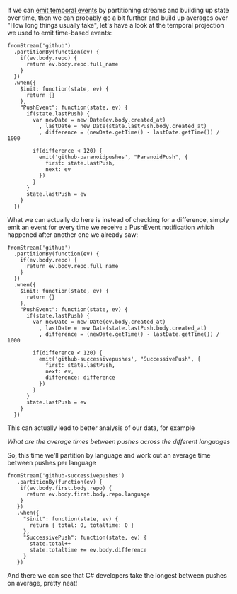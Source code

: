If we can [emit temporal events](/entries/evented-github-adventure---temporal-queries,-who-doesnt-trust-their-hardware.html) by partitioning streams and building up state over time, then we can probably go a bit further and build up averages over "How long things usually take", let's have a look at the temporal projection we used to emit time-based events:

    fromStream('github')
      .partitionBy(function(ev) {
        if(ev.body.repo) {
          return ev.body.repo.full_name
        }
      })
      .when({
        $init: function(state, ev) {
          return {}
        },
        "PushEvent": function(state, ev) {
          if(state.lastPush) {
            var newDate = new Date(ev.body.created_at)
              , lastDate = new Date(state.lastPush.body.created_at)
              , difference = (newDate.getTime() - lastDate.getTime()) / 1000

            if(difference < 120) {
              emit('github-paranoidpushes', "ParanoidPush", {
                first: state.lastPush,
                next: ev
              })
            }
          }
          state.lastPush = ev
        }
      })

What we can actually do here is instead of checking for a difference, simply emit an event for every time we receive a PushEvent notification which happened after another one we already saw:


    fromStream('github')
      .partitionBy(function(ev) {
        if(ev.body.repo) {
          return ev.body.repo.full_name
        }
      })
      .when({
        $init: function(state, ev) {
          return {}
        },
        "PushEvent": function(state, ev) {
          if(state.lastPush) {
            var newDate = new Date(ev.body.created_at)
              , lastDate = new Date(state.lastPush.body.created_at)
              , difference = (newDate.getTime() - lastDate.getTime()) / 1000

            if(difference < 120) {
              emit('github-successivepushes', "SuccessivePush", {
                first: state.lastPush,
                next: ev,
                difference: difference
              })
            }
          }
          state.lastPush = ev
        }
      })

This can actually lead to better analysis of our data, for example

*What are the average times between pushes across the different languages*

So, this time we'll partition by language and work out an average time between pushes per language

    fromStream('github-successivepushes')
       .partitionBy(function(ev) {
        if(ev.body.first.body.repo) {
          return ev.body.first.body.repo.language
        }
       })
       .when({
         "$init": function(state, ev) {
           return { total: 0, totaltime: 0 }
         },
         "SuccessivePush": function(state, ev) {
           state.total++
           state.totaltime += ev.body.difference
         }
       })


<div id="scaled"></div>

And there we can see that C# developers take the longest between pushes on average, pretty neat!

<script type="text/javascript" src="/d3.v2.js"></script>
<script type="text/javascript">
  var data = [
  {
    key: "Go",
    state: {
      total: 2,
      totaltime: 144
    }
  },
  {
    key: "R",
    state: {
      total: 2,
      totaltime: 114
    }
  },
  {
    key: "Common Lisp",
    state: {
      total: 2,
      totaltime: 1
    }
  },
  {
    key: "Clojure",
    state: {
      total: 1,
      totaltime: 35
    }
  },
  {
    key: "Rust",
    state: {
      total: 3,
      totaltime: 120
    }
  },
  {
    key: "Groovy",
    state: {
      total: 4,
      totaltime: 16
    }
  },
  {
    key: "Objective-C",
    state: {
      total: 5,
      totaltime: 299
    }
  },
  {
    key: "OpenEdge ABL",
    state: {
      total: 3,
      totaltime: 224
    }
  },
  {
    key: "F#",
    state: {
      total: 2,
      totaltime: 216
    }
  },
  {
    key: "Haskell",
    state: {
      total: 2,
      totaltime: 46
    }
  },
  {
    key: "ActionScript",
    state: {
      total: 1,
      totaltime: 98
    }
  },
  {
    key: "Perl",
    state: {
      total: 8,
      totaltime: 452
    }
  },
  {
    key: "CoffeeScript",
    state: {
      total: 3,
      totaltime: 124
    }
  },
  {
    key: "Erlang",
    state: {
      total: 2,
      totaltime: 143
    }
  },
  {
    key: "VimL",
    state: {
      total: 4,
      totaltime: 256
    }
  },
  {
    key: "PHP",
    state: {
      total: 41,
      totaltime: 2133
    }
  },
  {
    key: "C#",
    state: {
      total: 13,
      totaltime: 1052
    }
  },
  {
    key: "C++",
    state: {
      total: 15,
      totaltime: 363
    }
  },
  {
    key: "Emacs Lisp",
    state: {
      total: 4,
      totaltime: 32
    }
  },
  {
    key: "Python",
    state: {
      total: 54,
      totaltime: 2870
    }
  },
  {
    key: "JavaScript",
    state: {
      total: 158,
      totaltime: 9350
    }
  },
  {
    key: "Lua",
    state: {
      total: 5,
      totaltime: 209
    }
  },
  {
    key: "Matlab",
    state: {
      total: 8,
      totaltime: 538
    }
  },
  {
    key: "C",
    state: {
      total: 45,
      totaltime: 1821
    }
  },
  {
    key: "Java",
    state: {
      total: 103,
      totaltime: 3214
    }
  },
  {
    key: "Shell",
    state: {
      total: 25,
      totaltime: 1123
    }
  },
  {
    key: "Ruby",
    state: {
      total: 39,
      totaltime: 1704
    }
  }
  ]
</script>

<script type="text/javascript">

   var filteredData = []
   for(var i =0 ; i < data.length; i++) {
     if(data[i].state.total >= 10) {
       var datum = data[i]
       datum.state.average = Math.floor(datum.state.totaltime / datum.state.total)
       filteredData.push(datum)
     }
   }

  var svg = d3.select("#scaled").append("svg")
          .attr("width", 800)
          .attr("height", 480)

   var scale = d3.scale.linear()
     .domain([0, d3.max(filteredData, function(d) { return d.state.average })])
     .range([0, 1]);

   var max = d3.max(filteredData, function(d) { return d.state.average });

   svg.append("text")
      .attr("fill", '#000')
      .attr("x", 710)
      .attr("y", 60)
      .text(max + " secs")

   svg.append("text")
      .attr("fill", '#000')
      .attr("x", 710)
      .attr("y", 350)
      .text(0 + " secs")

   svg.selectAll(".label")
      .data(filteredData)
      .enter()
        .append("text")
        .attr("class", "label")
        .attr("transform", function(d, i) { 
          var transform = "translate(" + i * (640 / filteredData.length) + "," + 380 + ") "
          transform += "rotate(75) "
          return transform
        })
        .attr("x", 0)
        .attr("y", 0)
        .text(function(d) { return d.key })

    svg.selectAll(".time")
     .data(filteredData)
     .enter()
       .append("rect")
         .attr("class", "time")
         .attr("fill", '#AAF')
         .attr("x", function(d, i) { return i * (640 / filteredData.length)})
         .attr("y", function(d, i) { return 370 - (280 * scale(d.state.average)) })
         .attr("width", 640 / (filteredData.length + 1))
         .attr("height", function(d, i) { return 280 * scale(d.state.average) })
</script>


